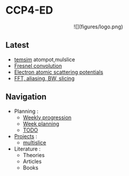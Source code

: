 # CCP4-ED
<center>
![](figures/logo.png)
</center>

## Latest
- [temsim](/projects/multislice/temsim) atompot,mulslice
- [Fresnel convolution](/projects/multislice/#kinematic-limit)
- [Electron atomic scattering potentials](/projects/scattering/#electron-scattering)
- [FFT, aliasing, BW, slicing](/projects/multislice/)

## Navigation
- Planning :
    - [Weekly progression](/planning/previous_weeks)
    - [Week planning](/planning/week_progress)
    - [TODO](/planning/TODO)
- [Projects](/projects/projects) :
    - [multislice](/projects/multislice)
- Literature :
    - Theories
    - Articles
    - Books

